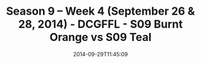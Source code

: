 ---
title: Season 9 – Week 4 (September 26 & 28, 2014) - DCGFFL - S09 Burnt Orange vs
  S09 Teal
teams-score:
- team: _teams/s09-burnt-orange.md
  score:
- team: _teams/s09-teal.md
  score: 6
mvp: Long Diep (Burnt Orange), John Riley (Teal)
game-ball: N/A
sportsperson: ''
season: 9
week: 4
date: '2014-09-29T11:45:09'
pageid: season-9-week-4-4453-vs-4469
---